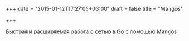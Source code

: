 +++
date = "2015-01-12T17:27:05+03:00"
draft = false
title = "Mangos"

+++

<p>Быстрая и расширяемая <a href="http://www.bravenewgeek.com/fast-scalable-networking-in-go-with-mangos/">работа с сетью в Go</a> с помощью&nbsp;Mangos</p>

